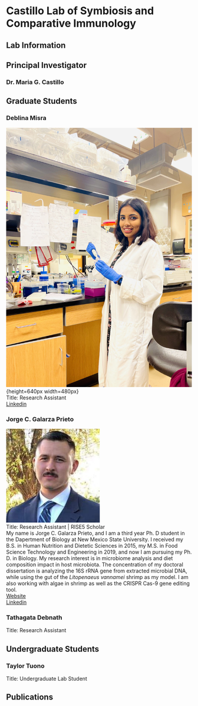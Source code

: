 # Castillo Lab of Symbiosis and Comparative Immunology

## **Lab Information**

## **Principal Investigator**

### Dr. Maria G. Castillo

## **Graduate Students**
### Deblina Misra  
![Image](https://github.com/nmsucastillolab/nmsucastillolab.github.io/blob/main/deblina.jpg){height=640px width=480px}  
Title: Research Assistant  
[Linkedin](https://www.linkedin.com/in/deblina-misra-75a7a476/)  

### Jorge C. Galarza Prieto  
![Image](https://github.com/nmsucastillolab/nmsucastillolab.github.io/blob/main/jorge.jpg)  
Title: Research Assistant | RISE5 Scholar  
My name is Jorge C. Galarza Prieto, and I am a third year Ph. D student in the Dapertment of Biology at New Mexico State University. I received my B.S. in Human Nutrition and Dietetic Sciences in 2015, my M.S. in Food Science Technology and Engineering in 2019, and now I am pursuing my Ph. D. in Biology. My research interest is in microbiome analysis and diet composition impact in host microbiota. The concentration of my doctoral dissertation is analyzing the 16S rRNA gene from extracted microbial DNA, while using the gut of the *Litopenaeus vannamei* shrimp as my model. I am also working with algae in shrimp as well as the CRISPR Cas-9 gene editing tool.  
[Website](http://jorgegalarza1.github.io)  
[Linkedin](https://www.linkedin.com/in/jorge-g-97008b22b)  

### Tathagata Debnath  
Title: Research Assistant
## **Undergraduate Students**

### Taylor Tuono  
Title: Undergraduate Lab Student

## **Publications**
